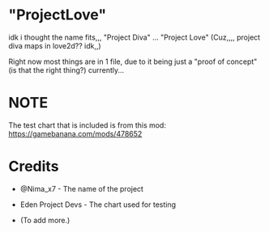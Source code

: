 # "ProjectLove"

idk i thought the name fits,,,
"Project Diva" ... "Project Love" (Cuz,,,, project diva maps in love2d?? idk,,)

Right now most things are in 1 file, due to it being just a "proof of concept" (is that the right thing?) currently...


# NOTE 

The test chart that is included is from this mod: https://gamebanana.com/mods/478652

# Credits
- @Nima_x7 - The name of the project
- Eden Project Devs - The chart used for testing

- (To add more.)